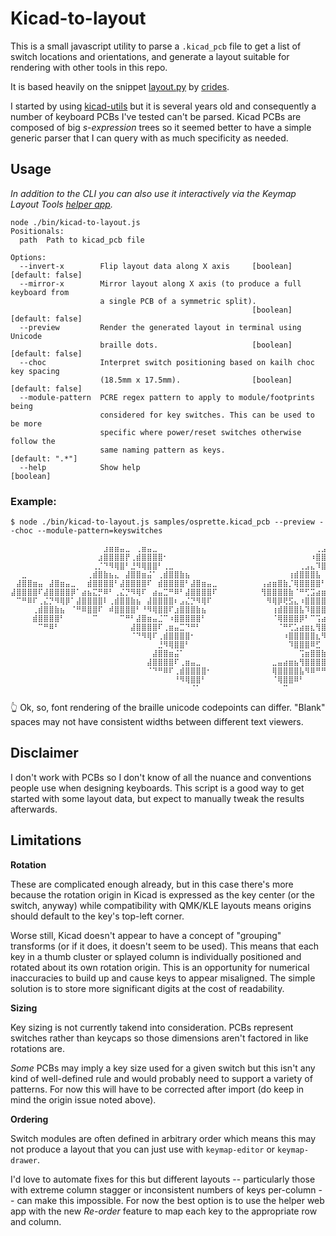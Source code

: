 # Kicad-to-layout



This is a small javascript utility to parse a `.kicad_pcb` file to get a list of
switch locations and orientations, and generate a layout suitable for rendering
with other tools in this repo.

It is based heavily on the snippet [layout.py] by [crides].

I started by using [kicad-utils] but it is several years old and consequently a
number of keyboard PCBs I've tested can't be parsed. Kicad PCBs are composed of
big _s-expression_ trees so it seemed better to have a simple generic parser
that I can query with as much specificity as needed.

## Usage

_In addition to the CLI you can also use it interactively via the Keymap Layout
Tools [helper app](https://nickcoutsos.github.io/keymap-layout-tools/)._

```
node ./bin/kicad-to-layout.js
Positionals:
  path  Path to kicad_pcb file

Options:
  --invert-x        Flip layout data along X axis     [boolean] [default: false]
  --mirror-x        Mirror layout along X axis (to produce a full keyboard from
                    a single PCB of a symmetric split).
                                                      [boolean] [default: false]
  --preview         Render the generated layout in terminal using Unicode
                    braille dots.                     [boolean] [default: false]
  --choc            Interpret switch positioning based on kailh choc key spacing
                    (18.5mm x 17.5mm).                [boolean] [default: false]
  --module-pattern  PCRE regex pattern to apply to module/footprints being
                    considered for key switches. This can be used to be more
                    specific where power/reset switches otherwise follow the
                    same naming pattern as keys.                 [default: ".*"]
  --help            Show help                                          [boolean]
```

### Example:

```
$ node ./bin/kicad-to-layout.js samples/osprette.kicad_pcb --preview --choc --module-pattern=keyswitches

⠀⠀⠀⠀⠀⠀⠀⠀⠀⠀⠀⠀⠀⠀⠀⠀⠀⣰⣶⣶⣤⣀⠀⢀⣶⣤⣀⠀⠀⠀⠀⠀⠀⠀⠀⠀⠀⠀⠀⠀⠀⠀⠀⠀⠀⠀⠀⠀⠀⠀⠀⠀⠀⠀⠀⠀⢀⣠⣴⣶⣆⠀⣀⣤⣶⣶⣦
⠀⠀⠀⠀⠀⠀⠀⠀⠀⠀⠀⠀⠀⠀⠀⠀⣰⣿⣿⣿⣿⡟⢀⣾⣿⣿⣿⣿⠂⠀⠀⠀⠀⠀⠀⠀⠀⠀⠀⠀⠀⠀⠀⠀⠀⠀⠀⠀⠀⠀⠀⠀⠀⠀⠀⠰⣿⣿⣿⣿⣿⣆⢻⣿⣿⣿⣿⣧
⠀⠀⠀⠀⠀⠀⠀⠀⠀⠀⠀⠀⠀⠀⠀⢀⡈⠙⠻⢿⣿⠃⣘⠻⢿⣿⣿⠃⢀⣀⠀⠀⠀⠀⠀⠀⠀⠀⠀⠀⠀⠀⠀⠀⠀⠀⠀⠀⠀⠀⠀⠀⠀⢀⣠⣄⠹⣿⣿⣿⠿⣋⠀⢻⣿⠿⠛⣁⣀
⠀⠀⣀⠀⠀⠀⠀⠀⠀⠀⠀⠀⠀⠀⢀⣾⣿⣷⣦⣄⠀⣼⣿⣿⣶⣬⠁⢀⣾⣿⣿⣷⣦⠀⠀⠀⠀⠀⠀⠀⠀⠀⠀⠀⠀⠀⠀⠀⠀⠀⠀⢰⣾⣿⣿⣿⣧⠀⢩⣶⣿⣿⣷⡀⢰⣾⣿⣿⣿⣧⠀⠀⠀⠀⠀⠀⠀⠀⠀⠀⠀⣀⡀
⠀⣼⣿⣿⣶⣤⠀⣼⣿⣶⣤⣀⠀⠀⣾⣿⣿⣿⣿⠃⣼⣿⣿⣿⣿⠏⠀⣾⣿⣿⣿⣿⠃⣼⣿⣶⣤⣀⠀⠀⠀⠀⠀⠀⠀⠀⢠⣴⣶⣿⣷⡈⢿⣿⣿⣿⣿⠃⢻⣿⣿⣿⣿⣷⠈⢿⣿⣿⣿⣿⠃⠀⣀⣤⣶⣿⣧⠀⣠⣶⣿⣿⣷⡀
⣼⣿⣿⣿⣿⠏⣼⣿⣿⣿⣿⡿⠁⣴⣦⣍⡛⠿⠃⢀⣌⡙⠻⢿⠏⠀⣴⣤⣉⠛⠿⠃⣼⣿⣿⣿⣿⠏⠀⠀⠀⠀⠀⠀⠀⠀⢻⣿⣿⣿⣿⣷⠈⠛⢋⣩⣴⣶⣆⠻⠿⠛⢛⣩⣤⠈⠻⢟⣫⣵⣦⡀⢻⣿⣿⣿⣿⣧⠹⣿⣿⣿⣿⣷
⠀⠉⠛⠿⠏⢀⣌⡙⠻⢿⡿⠁⣼⣿⣿⣿⣿⠇⢀⣾⣿⣿⣷⣦⠀⣼⣿⣿⣿⣿⠆⣠⣌⡙⠻⢿⠏⠀⠀⠀⠀⠀⠀⠀⠀⠀⠀⠻⢿⡿⢟⣫⣄⠰⣿⣿⣿⣿⣿⣆⢰⣾⣿⣿⣿⣧⠰⣿⣿⣿⣿⣷⡀⠻⣿⠿⣛⣥⣀⠹⠿⠟⠋⠁
⠀⠀⠀⠀⢀⣾⣿⣿⣷⣦⠀⠈⠛⠿⣿⣿⠏⠀⠾⣿⣿⣿⣿⠃⠘⠻⢿⣿⣿⠏⣰⣿⣿⣿⣷⣦⠀⠀⠀⠀⠀⠀⠀⠀⠀⠀⠀⠀⢰⣾⣿⣿⣿⣧⠹⣿⣿⣿⠿⠋⠀⢻⣿⣿⣿⡿⠃⠹⣿⣿⣿⠿⠃⠀⢰⣿⣿⣿⣿⣧
⠀⠀⠀⠀⣾⣿⣿⣿⣿⠃⠀⠀⠀⠀⠀⠉⠀⠀⠀⠀⠉⠛⠃⣼⣿⣶⣤⣈⠉⠰⣿⣿⣿⣿⣿⠃⠀⠀⠀⠀⠀⠀⠀⠀⠀⠀⠀⠀⠈⢿⣿⣿⣿⡿⠃⠉⢩⣴⣶⣿⣷⡀⠙⠋⠁⠀⠀⠀⠉⠉⠀⠀⠀⠀⠈⣿⣿⣿⣿⣿⠃
⠀⠀⠀⠀⠀⠉⠛⠿⠃⠀⠀⠀⠀⠀⠀⠀⠀⠀⠀⠀⠀⠀⣼⣿⣿⣿⣿⠏⢀⣶⣤⣉⠙⠛⠃⠀⠀⠀⠀⠀⠀⠀⠀⠀⠀⠀⠀⠀⠀⠈⠛⢋⣡⣴⣶⣆⢻⣿⣿⣿⣿⣷⠀⠀⠀⠀⠀⠀⠀⠀⠀⠀⠀⠀⠀⠘⠻⠟⠋⠁
⠀⠀⠀⠀⠀⠀⠀⠀⠀⠀⠀⠀⠀⠀⠀⠀⠀⠀⠀⠀⠀⠀⠈⠙⠻⢿⠏⢀⣾⣿⣿⣿⣿⠂⠀⠀⠀⠀⠀⠀⠀⠀⠀⠀⠀⠀⠀⠀⠀⠀⠰⣿⣿⣿⣿⣿⣆⠻⣿⠿⠛⠉
⠀⠀⠀⠀⠀⠀⠀⠀⠀⠀⠀⠀⠀⠀⠀⠀⠀⠀⠀⠀⠀⠀⠀⠀⠀⠀⠀⣘⠻⢿⣿⣿⠃⠀⠀⠀⠀⠀⠀⠀⠀⠀⠀⠀⠀⠀⠀⠀⠀⠀⠀⠹⣿⣿⣿⠿⣋
⠀⠀⠀⠀⠀⠀⠀⠀⠀⠀⠀⠀⠀⠀⠀⠀⠀⠀⠀⠀⠀⠀⠀⠀⠀⠀⣼⣿⣿⣶⣬⠁⠀⠀⠀⠀⠀⠀⠀⠀⠀⠀⠀⠀⠀⠀⠀⠀⠀⠀⠀⠀⠀⢩⣶⣿⣿⣷⡀
⠀⠀⠀⠀⠀⠀⠀⠀⠀⠀⠀⠀⠀⠀⠀⠀⠀⠀⠀⠀⠀⠀⠀⠀⠀⣼⣿⣿⣿⣿⠏⢀⣶⣤⣀⠀⠀⠀⠀⠀⠀⠀⠀⠀⠀⠀⠀⠀⣀⣤⣴⣶⣦⢻⣿⣿⣿⣿⣷
⠀⠀⠀⠀⠀⠀⠀⠀⠀⠀⠀⠀⠀⠀⠀⠀⠀⠀⠀⠀⠀⠀⠀⠀⠀⠈⠙⠛⠿⠏⢀⣾⣿⣿⣿⣿⠂⠀⠀⠀⠀⠀⠀⠀⠀⠀⠀⠀⢿⣿⣿⣿⣿⣧⠻⠿⠛⠛⠉
⠀⠀⠀⠀⠀⠀⠀⠀⠀⠀⠀⠀⠀⠀⠀⠀⠀⠀⠀⠀⠀⠀⠀⠀⠀⠀⠀⠀⠀⠀⠘⠻⢿⣿⣿⠃⠀⠀⠀⠀⠀⠀⠀⠀⠀⠀⠀⠀⠈⢿⣿⣿⠿⠃
⠀⠀⠀⠀⠀⠀⠀⠀⠀⠀⠀⠀⠀⠀⠀⠀⠀⠀⠀⠀⠀⠀⠀⠀⠀⠀⠀⠀⠀⠀⠀⠀⠀⠈⠁⠀⠀⠀⠀⠀⠀⠀⠀⠀⠀⠀⠀⠀⠀⠀⠉
```

👆 Ok, so, font rendering of the braille unicode codepoints can differ. "Blank"
spaces may not have consistent widths between different text viewers.

## Disclaimer

I don't work with PCBs so I don't know of all the nuance and conventions people
use when designing keyboards. This script is a good way to get started with some
layout data, but expect to manually tweak the results afterwards.

## Limitations

**Rotation**

These are complicated enough already, but in this case there's more because the
rotation origin in Kicad is expressed as the key center (or the switch, anyway)
while compatibility with QMK/KLE layouts means origins should default to the
key's top-left corner.

Worse still, Kicad doesn't appear to have a concept of "grouping" transforms (or
if it does, it doesn't seem to be used). This means that each key in a thumb
cluster or splayed column is individually positioned and rotated about its own
rotation origin. This is an opportunity for numerical inaccuracies to build up
and cause keys to appear misaligned. The simple solution is to store more
significant digits at the cost of readability.

**Sizing**

Key sizing is not currently takend into consideration. PCBs represent switches
rather than keycaps so those dimensions aren't factored in like rotations are.

*Some* PCBs may imply a key size used for a given switch but this isn't any kind
of well-defined rule and would probably need to support a variety of patterns.
For now this will have to be corrected after import (do keep in mind the origin
issue noted above).

**Ordering**

Switch modules are often defined in arbitrary order which means this may not
produce a layout that you can just use with `keymap-editor` or `keymap-drawer`.

I'd love to automate fixes for this but different layouts -- particularly those
with extreme column stagger or inconsistent numbers of keys per-column -- can
make this impossible. For now the best option is to use the helper web app with
the new _Re-order_ feature to map each key to the appropriate row and column.


[crides]:https://github.com/crides
[layout.py]:https://gist.github.com/crides/6d12d1033368e24873b0142941311e5d
[kicad-utils]:https://www.npmjs.com/package/kicad-utils